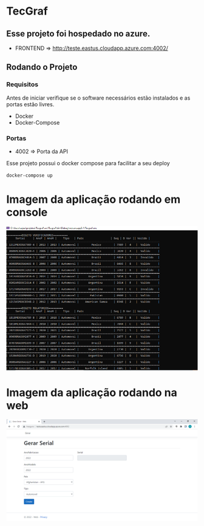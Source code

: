 # TecGraf

## Esse projeto foi hospedado no azure.
 
* FRONTEND => http://teste.eastus.cloudapp.azure.com:4002/

## Rodando o Projeto

### Requisitos

Antes de iniciar verifique se o software necessários estão instalados e as portas estão livres.

* Docker
* Docker-Compose

### Portas
* 4002 => Porta da API


Esse projeto possui o docker compose para facilitar a seu deploy

`docker-compose up`

# Imagem da aplicação rodando em console

![alt text](https://github.com/asssis/TecGraf/blob/main/doc/img/console.png?raw=true)


# Imagem da aplicação rodando na web

![alt text](https://github.com/asssis/TecGraf/blob/main/doc/img/web_app.png?raw=true)
